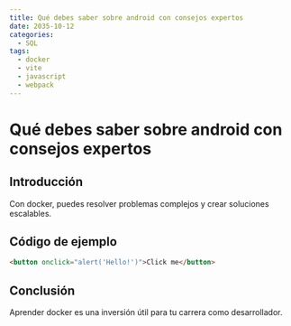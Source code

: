 ```yaml
---
title: Qué debes saber sobre android con consejos expertos
date: 2035-10-12
categories:
  - SQL
tags:
  - docker
  - vite
  - javascript
  - webpack
---
```


# Qué debes saber sobre android con consejos expertos

## Introducción

Con docker, puedes resolver problemas complejos y crear soluciones escalables.

## Código de ejemplo

```html
<button onclick="alert('Hello!')">Click me</button>
```

## Conclusión

Aprender docker es una inversión útil para tu carrera como desarrollador.